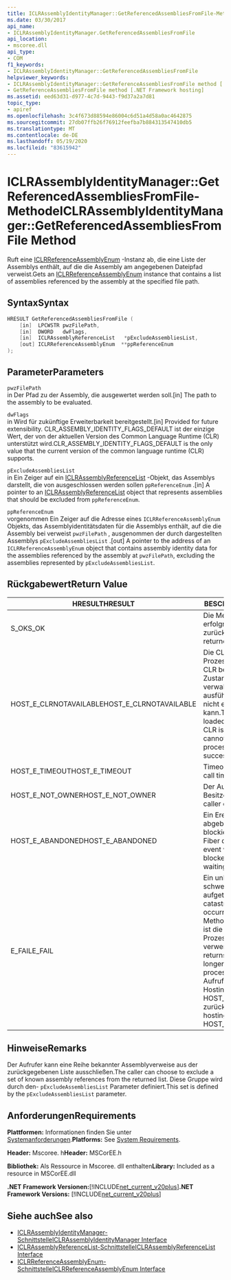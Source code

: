 ```yaml
---
title: ICLRAssemblyIdentityManager::GetReferencedAssembliesFromFile-Methode
ms.date: 03/30/2017
api_name:
- ICLRAssemblyIdentityManager.GetReferencedAssembliesFromFile
api_location:
- mscoree.dll
api_type:
- COM
f1_keywords:
- ICLRAssemblyIdentityManager::GetReferencedAssembliesFromFile
helpviewer_keywords:
- ICLRAssemblyIdentityManager::GetReferenceAssembliesFromFile method [.NET Framework hosting]
- GetReferenceAssembliesFromFile method [.NET Framework hosting]
ms.assetid: eed63d31-d977-4c7d-9443-f9d37a2a7d81
topic_type:
- apiref
ms.openlocfilehash: 3c4f673d88594e86004c6d51a4d58a0ac4642875
ms.sourcegitcommit: 27db07ffb26f76912feefba7b884313547410db5
ms.translationtype: MT
ms.contentlocale: de-DE
ms.lasthandoff: 05/19/2020
ms.locfileid: "83615942"
---
```

# <a name="iclrassemblyidentitymanagergetreferencedassembliesfromfile-method"></a><span data-ttu-id="66bb7-102">ICLRAssemblyIdentityManager::GetReferencedAssembliesFromFile-Methode</span><span class="sxs-lookup"><span data-stu-id="66bb7-102">ICLRAssemblyIdentityManager::GetReferencedAssembliesFromFile Method</span></span>
<span data-ttu-id="66bb7-103">Ruft eine [ICLRReferenceAssemblyEnum](iclrreferenceassemblyenum-interface.md) -Instanz ab, die eine Liste der Assemblys enthält, auf die die Assembly am angegebenen Dateipfad verweist.</span><span class="sxs-lookup"><span data-stu-id="66bb7-103">Gets an [ICLRReferenceAssemblyEnum](iclrreferenceassemblyenum-interface.md) instance that contains a list of assemblies referenced by the assembly at the specified file path.</span></span>  
  
## <a name="syntax"></a><span data-ttu-id="66bb7-104">Syntax</span><span class="sxs-lookup"><span data-stu-id="66bb7-104">Syntax</span></span>  
  
```cpp  
HRESULT GetReferencedAssembliesFromFile (  
    [in]  LPCWSTR pwzFilePath,  
    [in]  DWORD   dwFlags,  
    [in]  ICLRAssemblyReferenceList   *pExcludeAssembliesList,  
    [out] ICLRReferenceAssemblyEnum  **ppReferenceEnum  
);  
```  
  
## <a name="parameters"></a><span data-ttu-id="66bb7-105">Parameter</span><span class="sxs-lookup"><span data-stu-id="66bb7-105">Parameters</span></span>  
 `pwzFilePath`  
 <span data-ttu-id="66bb7-106">in Der Pfad zu der Assembly, die ausgewertet werden soll.</span><span class="sxs-lookup"><span data-stu-id="66bb7-106">[in] The path to the assembly to be evaluated.</span></span>  
  
 `dwFlags`  
 <span data-ttu-id="66bb7-107">in Wird für zukünftige Erweiterbarkeit bereitgestellt.</span><span class="sxs-lookup"><span data-stu-id="66bb7-107">[in] Provided for future extensibility.</span></span> <span data-ttu-id="66bb7-108">CLR_ASSEMBLY_IDENTITY_FLAGS_DEFAULT ist der einzige Wert, der von der aktuellen Version des Common Language Runtime (CLR) unterstützt wird.</span><span class="sxs-lookup"><span data-stu-id="66bb7-108">CLR_ASSEMBLY_IDENTITY_FLAGS_DEFAULT is the only value that the current version of the common language runtime (CLR) supports.</span></span>  
  
 `pExcludeAssembliesList`  
 <span data-ttu-id="66bb7-109">in Ein Zeiger auf ein [ICLRAssemblyReferenceList](iclrassemblyreferencelist-interface.md) -Objekt, das Assemblys darstellt, die von ausgeschlossen werden sollen `ppReferenceEnum` .</span><span class="sxs-lookup"><span data-stu-id="66bb7-109">[in] A pointer to an [ICLRAssemblyReferenceList](iclrassemblyreferencelist-interface.md) object that represents assemblies that should be excluded from `ppReferenceEnum`.</span></span>  
  
 `ppReferenceEnum`  
 <span data-ttu-id="66bb7-110">vorgenommen Ein Zeiger auf die Adresse eines `ICLRReferenceAssemblyEnum` Objekts, das Assemblyidentitätsdaten für die Assemblys enthält, auf die die Assembly bei verweist `pwzFilePath` , ausgenommen der durch dargestellten Assemblys `pExcludeAssembliesList` .</span><span class="sxs-lookup"><span data-stu-id="66bb7-110">[out] A pointer to the address of an `ICLRReferenceAssemblyEnum` object that contains assembly identity data for the assemblies referenced by the assembly at `pwzFilePath`, excluding the assemblies represented by `pExcludeAssembliesList`.</span></span>  
  
## <a name="return-value"></a><span data-ttu-id="66bb7-111">Rückgabewert</span><span class="sxs-lookup"><span data-stu-id="66bb7-111">Return Value</span></span>  
  
|<span data-ttu-id="66bb7-112">HRESULT</span><span class="sxs-lookup"><span data-stu-id="66bb7-112">HRESULT</span></span>|<span data-ttu-id="66bb7-113">BESCHREIBUNG</span><span class="sxs-lookup"><span data-stu-id="66bb7-113">Description</span></span>|  
|-------------|-----------------|  
|<span data-ttu-id="66bb7-114">S_OK</span><span class="sxs-lookup"><span data-stu-id="66bb7-114">S_OK</span></span>|<span data-ttu-id="66bb7-115">Die Methode wurde erfolgreich zurückgegeben.</span><span class="sxs-lookup"><span data-stu-id="66bb7-115">The method returned successfully.</span></span>|  
|<span data-ttu-id="66bb7-116">HOST_E_CLRNOTAVAILABLE</span><span class="sxs-lookup"><span data-stu-id="66bb7-116">HOST_E_CLRNOTAVAILABLE</span></span>|<span data-ttu-id="66bb7-117">Die CLR wurde nicht in einen Prozess geladen, oder die CLR befindet sich in einem Zustand, in dem Sie verwalteten Code nicht ausführen oder den-Befehl nicht erfolgreich verarbeiten kann.</span><span class="sxs-lookup"><span data-stu-id="66bb7-117">The CLR has not been loaded into a process, or the CLR is in a state in which it cannot run managed code or process the call successfully.</span></span>|  
|<span data-ttu-id="66bb7-118">HOST_E_TIMEOUT</span><span class="sxs-lookup"><span data-stu-id="66bb7-118">HOST_E_TIMEOUT</span></span>|<span data-ttu-id="66bb7-119">Timeout des Aufrufes.</span><span class="sxs-lookup"><span data-stu-id="66bb7-119">The call timed out.</span></span>|  
|<span data-ttu-id="66bb7-120">HOST_E_NOT_OWNER</span><span class="sxs-lookup"><span data-stu-id="66bb7-120">HOST_E_NOT_OWNER</span></span>|<span data-ttu-id="66bb7-121">Der Aufrufer ist nicht Besitzer der Sperre.</span><span class="sxs-lookup"><span data-stu-id="66bb7-121">The caller does not own the lock.</span></span>|  
|<span data-ttu-id="66bb7-122">HOST_E_ABANDONED</span><span class="sxs-lookup"><span data-stu-id="66bb7-122">HOST_E_ABANDONED</span></span>|<span data-ttu-id="66bb7-123">Ein Ereignis wurde abgebrochen, während ein blockierter Thread oder eine Fiber darauf wartete.</span><span class="sxs-lookup"><span data-stu-id="66bb7-123">An event was canceled while a blocked thread or fiber was waiting on it.</span></span>|  
|<span data-ttu-id="66bb7-124">E_FAIL</span><span class="sxs-lookup"><span data-stu-id="66bb7-124">E_FAIL</span></span>|<span data-ttu-id="66bb7-125">Ein unbekannter schwerwiegender Fehler ist aufgetreten.</span><span class="sxs-lookup"><span data-stu-id="66bb7-125">An unknown catastrophic failure occurred.</span></span> <span data-ttu-id="66bb7-126">Wenn eine Methode E_FAIL zurückgibt, ist die CLR innerhalb des Prozesses nicht mehr verwendbar.</span><span class="sxs-lookup"><span data-stu-id="66bb7-126">If a method returns E_FAIL, the CLR is no longer usable within the process.</span></span> <span data-ttu-id="66bb7-127">Nachfolgende Aufrufe von Hostingmethoden geben HOST_E_CLRNOTAVAILABLE zurück.</span><span class="sxs-lookup"><span data-stu-id="66bb7-127">Subsequent calls to hosting methods return HOST_E_CLRNOTAVAILABLE.</span></span>|  
  
## <a name="remarks"></a><span data-ttu-id="66bb7-128">Hinweise</span><span class="sxs-lookup"><span data-stu-id="66bb7-128">Remarks</span></span>  
 <span data-ttu-id="66bb7-129">Der Aufrufer kann eine Reihe bekannter Assemblyverweise aus der zurückgegebenen Liste ausschließen.</span><span class="sxs-lookup"><span data-stu-id="66bb7-129">The caller can choose to exclude a set of known assembly references from the returned list.</span></span> <span data-ttu-id="66bb7-130">Diese Gruppe wird durch den- `pExcludeAssembliesList` Parameter definiert.</span><span class="sxs-lookup"><span data-stu-id="66bb7-130">This set is defined by the `pExcludeAssembliesList` parameter.</span></span>  
  
## <a name="requirements"></a><span data-ttu-id="66bb7-131">Anforderungen</span><span class="sxs-lookup"><span data-stu-id="66bb7-131">Requirements</span></span>  
 <span data-ttu-id="66bb7-132">**Plattformen:** Informationen finden Sie unter [Systemanforderungen](../../get-started/system-requirements.md).</span><span class="sxs-lookup"><span data-stu-id="66bb7-132">**Platforms:** See [System Requirements](../../get-started/system-requirements.md).</span></span>  
  
 <span data-ttu-id="66bb7-133">**Header:** Mscoree. h</span><span class="sxs-lookup"><span data-stu-id="66bb7-133">**Header:** MSCorEE.h</span></span>  
  
 <span data-ttu-id="66bb7-134">**Bibliothek:** Als Ressource in Mscoree. dll enthalten</span><span class="sxs-lookup"><span data-stu-id="66bb7-134">**Library:** Included as a resource in MSCorEE.dll</span></span>  
  
 <span data-ttu-id="66bb7-135">**.NET Framework Versionen:**[!INCLUDE[net_current_v20plus](../../../../includes/net-current-v20plus-md.md)]</span><span class="sxs-lookup"><span data-stu-id="66bb7-135">**.NET Framework Versions:** [!INCLUDE[net_current_v20plus](../../../../includes/net-current-v20plus-md.md)]</span></span>  
  
## <a name="see-also"></a><span data-ttu-id="66bb7-136">Siehe auch</span><span class="sxs-lookup"><span data-stu-id="66bb7-136">See also</span></span>

- [<span data-ttu-id="66bb7-137">ICLRAssemblyIdentityManager-Schnittstelle</span><span class="sxs-lookup"><span data-stu-id="66bb7-137">ICLRAssemblyIdentityManager Interface</span></span>](iclrassemblyidentitymanager-interface.md)
- [<span data-ttu-id="66bb7-138">ICLRAssemblyReferenceList-Schnittstelle</span><span class="sxs-lookup"><span data-stu-id="66bb7-138">ICLRAssemblyReferenceList Interface</span></span>](iclrassemblyreferencelist-interface.md)
- [<span data-ttu-id="66bb7-139">ICLRReferenceAssemblyEnum-Schnittstelle</span><span class="sxs-lookup"><span data-stu-id="66bb7-139">ICLRReferenceAssemblyEnum Interface</span></span>](iclrreferenceassemblyenum-interface.md)
